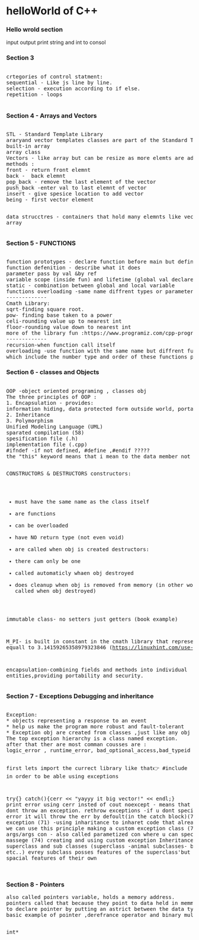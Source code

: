 # helloWorld of C++

<!-- https://github.com/profjpbaugh/complete-cpp-developer-course -->

<h3>Hello wrold section </h3>
input output print string and int to consol


<h3>Section 3 </h3>
<pre>  
crtegories of control statment:
sequential - Like js line by line.
selection - execution according to if else.
repetition - loops

</pre>


<h3>Section 4 - Arrays and Vectors</h3>
<pre> 
STL - Standard Template Library
araryand vector templates classes are part of the Standard Template Library
built-in array
array class
Vectors - like array but can be resize as more elemts are added to them(no need spesify initial capacity)
methods :
front - return front elemnt
back -  back elemnt
pop_back - remove the last element of the vector
push_back -enter val to last elemnt of vector
insert - give spesice location to add vector
being - first vector element


data strucctres - containers that hold many elemnts like vector or array
</pre>


<h3>Section 5 - FUNCTIONS </h3>
<pre>  
function prototypes - declare function before main but define it after main (42)
function defenition - describe what it does
parameter pass by val &by ref
variable scope (inside fun) and lifetime (global val declare above main)
static - combination between global and local variable
functions overloading -same name diffrent types or parameter
-------------
Cmath Library:
sqrt-finding square root.
pow- finding base taken to a power
celi-rounding value up to nearest int
floor-rounding value down to nearest int
more of the library fun :https://www.programiz.com/cpp-programming/library-function/cmath
-------------
recursion-when function call itself 
overloading -use function with the same name but diffrent function signatures 
which include the number type and order of these functions parameter
</pre>

<h3>Section 6 - classes and Objects </h3>
<pre>  
OOP -object oriented programing , classes obj
The three principles of OOP :
1. Encapsulation - provides: 
information hiding, data protected form outside world, portability
2. Inheritance
3. Polymorphism
Unified Modeling Language (UML)
sparated compilation (58)
spesification file (.h)
implementation file (.cpp)
#ifndef -if not defined, #define ,#endif ?????
the "this" keyword means that i mean to the data member not the parameter

CONSTRUCTORS & DESTRUCTORS
constructors:
* must have the same name as the class itself
* are functions
* can be overloaded
* have NO return type (not even void)
* are called when obj is created
destructors:
* there cam only be one
* called automaticly whaen obj destroyed
* does cleanup when obj is removed from memory
(in other words,they called when obj destroyed)

immutable class- no setters just getters (book example)

M_PI- is built in constant in the cmath library that represent pi
and equall to 3.14159265358979323846
(https://linuxhint.com/use-the-pi-constant-in-cpp/)

encapsulation-combining fields and methods into individual entities,providing
portability and security.
</pre>

<h3>Section 7 - Exceptions Debugging and inheritance</h3>
<pre>  
Exception: 
* objects representing a response to an event
* help us make the program more robust and fault-tolerant
* Exception obj are created from classes ,just like any obj are.
The top exception hierarchy is a class named exception.
after that ther are most comman cousses are : 
logic_error , runtime_error, bad_optional_access,bad_typeid

first lets import the currect library like that👉 #include<stdexcept>  in order to be able using exceptions

try{}
catch(){cerr << "yayyy it big vector!" << endl;}
print error using cerr insted of cout
noexcept - means that function dont throw an exception.
rethrow exceptions -if u dont specify throw error it will throw the err by defoult(in the catch block)(70)
custom exception (71) -using inharitance to inharet code that already wrriten 
we can use this principle making a custom exception class
(71) no args/args con - also called parametized con where u can specify a massege
(74) creating and using custom exception
Inheritance - superclass and sub classes (superclass -animal subclasses- bird cat etc..)
evrey subclass posses features of the superclass'but also have a spacial features of their own 

</pre>

<h3>Section 8 - Pointers </h3>
<pre>
also called pointers variable, holds a memory address.
pointers called that because they point to data held in memmory rather than holding that data
to declare pointer by putting an astrict between the data type and identifier
basic example of pointer ,derefrance operator and binary multiplication operator(77) 

int* 



</pre>